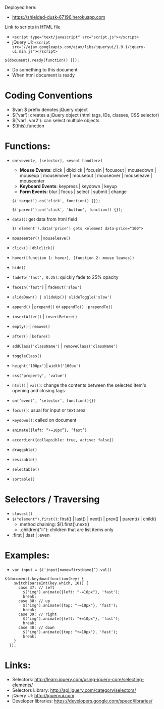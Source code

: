Deployed here:
- https://shielded-dusk-67196.herokuapp.com

Link to scripts in HTML file
- `<script type="text/javascript" src="script.js"></script>`
- jQuery UI: `<script src="//ajax.googleapis.com/ajax/libs/jqueryui/1.9.1/jquery-ui.min.js"></script>`

`$(document).ready(function() {});`
- Do something to this document
- When html document is ready


# Coding Conventions
- $var: $ prefix denotes jQuery object
- $('var'): creates a jQuery object (html tags, IDs, classes, CSS selector)
- $('var1, var2'): can select multiple objects
- $(this).function

# Functions:
- `on(<event>, [selector], <event handler>)`
  - **Mouse Events**: click | dblclick | focusin | focusout | mousedown | mouseup | mousemove | mouseout | mouseover | mouseleave | mouseenter
  - **Keyboard Events**: keypress | keydown | keyup
  - **Form Events**: blur | focus | select | submit | change

  ```
  $('target').on('click', function() {});

  $('parent').on('click', 'button', function() {});
  ```

- `data()`: get data from html field 
  ```
  $('element').data('price') gets <element data-price="100">
  ```
- `mouseenter()` | `mouseleave()`
- `click()` | `dblclick()`
- `hover([function 1: hover], [function 2: mouse leaves])`
- `hide()`
- `fadeTo('fast', 0.25)`: quickly fade to 25% opacity
- `faceIn('fast')` | `fadeOut('slow')`
- `slideDown() | slideUp()| slideToggle('slow')`
- `append()` | `prepend()` or `appendTo()` | `prependTo()`
- `insertAfter()` | `insertBefore()`
- `empty()` | `remove()`
- `after()` | `before()`
- `addClass('className')` | `removeClass('className')`
- `toggleClass()`
- `height('100px')`| `width('100ox')`
- `css('property', 'value')`
- `html()` | `val()`: change the contents between the selected item's opening and closing tags
- `on(‘event’, ‘selector’, function(){})`
- `focus()`: usual for input or text area
- `keydown()`: called on document
- `animate({left: “+=10px”}, ‘fast’)`
- `accordion({collapsible: true, active: false})`
- `draggable()`
- `resizable()`
- `selectable()`
- `sortable()`

# Selectors / Traversing
- `closest()`
- `$("element").first()`: first() | last() | next() | prev() | parent() | child()
  - method chaining: $().first().next()
  - .children("li"): children that are list items only
- :first | :last | :even

# Examples:
- `var input = $('input[name=firstName]’).val()`

```
$(document).keydown(function(key) {
    switch(parseInt(key.which, 10)) {
      case 37: // left
        $('img').animate({left: "-=10px"}, 'fast');
        break;
      case 38: // up
        $('img').animate({top: "-=10px"}, 'fast');
        break;
      case 39: // right
        $('img').animate({left: "+=10px"}, 'fast');
        break;
      case 40: // down
        $('img').animate({top: "+=10px"}, 'fast');
        break;     
    }
  });
```

# Links:
- Selectors: http://learn.jquery.com/using-jquery-core/selecting-elements/
- Selectors Library: http://api.jquery.com/category/selectors/
- jQuery UI: http://jqueryui.com
- Developer libraries: https://developers.google.com/speed/libraries/
